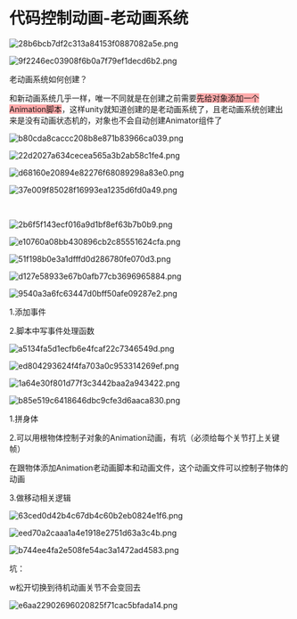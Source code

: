 # 代码控制动画-老动画系统

![28b6bcb7df2c313a84153f0887082a5e.png](image/28b6bcb7df2c313a84153f0887082a5e.png)

![9f2246ec03908f6b0a7f79ef1decd6b2.png](image/9f2246ec03908f6b0a7f79ef1decd6b2.png)

老动画系统如何创建？

和新动画系统几乎一样，唯一不同就是在创建之前需要<span style="background-color: #ffaaaa">先给对象添加一个Animation脚本</span>，这样unity就知道创建的是老动画系统了，且老动画系统创建出来是没有动画状态机的，对象也不会自动创建Animator组件了

![b80cda8caccc208b8e871b83966ca039.png](image/b80cda8caccc208b8e871b83966ca039.png)

![22d2027a634cecea565a3b2ab58c1fe4.png](image/22d2027a634cecea565a3b2ab58c1fe4.png)

![d68160e20894e82276f68089298a83e0.png](image/d68160e20894e82276f68089298a83e0.png)

![37e009f85028f16993ea1235d6fd0a49.png](image/37e009f85028f16993ea1235d6fd0a49.png)

 

![2b6f5f143ecf016a9d1bf8ef63b7b0b9.png](image/2b6f5f143ecf016a9d1bf8ef63b7b0b9.png)

![e10760a08bb430896cb2c85551624cfa.png](image/e10760a08bb430896cb2c85551624cfa.png)

![51f198b0e3a1dfffd0d286780fe070d3.png](image/51f198b0e3a1dfffd0d286780fe070d3.png)

![d127e58933e67b0afb77cb3696965884.png](image/d127e58933e67b0afb77cb3696965884.png)

![9540a3a6fc63447d0bff50afe09287e2.png](image/9540a3a6fc63447d0bff50afe09287e2.png)

1.添加事件

2.脚本中写事件处理函数

![a5134fa5d1ecfb6e4fcaf22c7346549d.png](image/a5134fa5d1ecfb6e4fcaf22c7346549d.png)

![ed804293624f4fa703a0c953314269ef.png](image/ed804293624f4fa703a0c953314269ef.png)

![1a64e30f801d77f3c3442baa2a943422.png](image/1a64e30f801d77f3c3442baa2a943422.png)

![b85e519c6418646dbc9cfe3d6aaca830.png](image/b85e519c6418646dbc9cfe3d6aaca830.png)

1.拼身体

2.可以用根物体控制子对象的Animation动画，有坑（必须给每个关节打上关键帧）

在跟物体添加Animation老动画脚本和动画文件，这个动画文件可以控制子物体的动画

3.做移动相关逻辑

![63ced0d42b4c67db4c60b2eb0824e1f6.png](image/63ced0d42b4c67db4c60b2eb0824e1f6.png)

![eed70a2caaa1a4e1918e2751d63a3c4b.png](image/eed70a2caaa1a4e1918e2751d63a3c4b.png)

![b744ee4fa2e508fe54ac3a1472ad4583.png](image/b744ee4fa2e508fe54ac3a1472ad4583.png)

坑：

w松开切换到待机动画关节不会变回去

![e6aa22902696020825f71cac5bfada14.png](image/e6aa22902696020825f71cac5bfada14.png)
